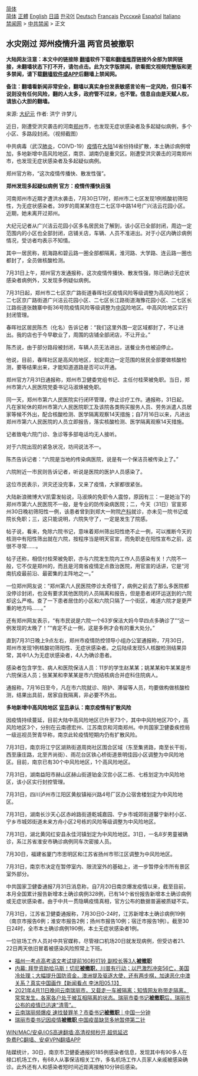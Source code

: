 <!-- 面包屑导航 --> <div class="breadcrumb"><!-- GTranslate: https://gtranslate.io/ -->  <div class="switcher notranslate">  <div class="selected">  <a href="#" onclick="return false;"> 简体</a>  </div>  <div class="option">  <a href="https://www.bannedbook.org" onclick="doGTranslate('zh-CN|zh-CN');jQuery('div.switcher div.selected a').html(jQuery(this).html());return false;" title="简体中文" class="nturl selected"> 简体</a>  <a href="https://www.bannedbook.org/zh-tw/" onclick="doGTranslate('zh-CN|zh-TW');jQuery('div.switcher div.selected a').html(jQuery(this).html());return false;" title="繁體中文" class="nturl"> 正體</a>  <a href="https://www.bannedbook.org/en/" onclick="doGTranslate('zh-CN|en');jQuery('div.switcher div.selected a').html(jQuery(this).html());return false;" title="English" class="nturl"> English</a>  <a href="https://www.bannedbook.org/ja/" onclick="doGTranslate('zh-CN|ja');jQuery('div.switcher div.selected a').html(jQuery(this).html());return false;" title="日本語" class="nturl"> 日語</a>  <a href="https://www.bannedbook.org/ko/" onclick="doGTranslate('zh-CN|ko');jQuery('div.switcher div.selected a').html(jQuery(this).html());return false;" title="한국어" class="nturl"> 한국어</a>  <a href="https://www.bannedbook.org/de/" onclick="doGTranslate('zh-CN|de');jQuery('div.switcher div.selected a').html(jQuery(this).html());return false;" title="Deutsch" class="nturl"> Deutsch</a>  <a href="https://www.bannedbook.org/fr/" onclick="doGTranslate('zh-CN|fr');jQuery('div.switcher div.selected a').html(jQuery(this).html());return false;" title="Français" class="nturl"> Français</a>  <a href="https://www.bannedbook.org/ru/" onclick="doGTranslate('zh-CN|ru');jQuery('div.switcher div.selected a').html(jQuery(this).html());return false;" title="Русский" class="nturl"> Русский</a>  <a href="https://www.bannedbook.org/es/" onclick="doGTranslate('zh-CN|es');jQuery('div.switcher div.selected a').html(jQuery(this).html());return false;" title="Español" class="nturl"> Español</a>  <a href="https://www.bannedbook.org/it/" onclick="doGTranslate('zh-CN|it');jQuery('div.switcher div.selected a').html(jQuery(this).html());return false;" title="Italiano" class="nturl"> Italiano</a>  </div>  </div>      <div class='breadcrumb-sub'><!-- Breadcrumb NavXT 6.3.0 --> <a href="https://www.bannedbook.org/" class="home">禁闻网</a> &gt; <a href="https://www.bannedbook.org/bnews/cbnews/" class="category">中共禁闻</a> &gt; 正文</div></div><h2>水灾刚过 郑州疫情升温 两官员被撤职</h2> <p class="notice"><b>大陆网友注意：本文中的链接除 <a href="https://github.com/bannedbook/fanqiang" >翻墙</a>软件下载和<a href="https://github.com/killgcd/justmysocks/blob/master/README.md">翻墙推荐</a>链接外全部为禁网链接，未翻墙状态下打不开，请勿点击。此为文字版禁闻，欲看图文视频完整版和更多禁闻，请下载<a href="https://github.com/bannedbook/fanqiang">翻墙软件或APP</a>后翻墙上禁闻网。</p><p>备注：翻墙看新闻非常安全，翻墙以真实身份发表敏感言论有一定风险，但只看不说则没有任何风险，翻的人太多，政府管不过来，也不管。信息自由是天赋人权，请放心大胆的翻墙。</b></p>  <div class="entry"> <p>来源:&nbsp;<span class='wp_keywordlink_affiliate'><a href="http://www.epochtimes.com/" title="大纪元" target="_blank">大纪元</a></span>                            作者:&nbsp;洪宁 许梦儿                                                 </p> <p>近日，刚遭受洪灾袭击的河南<a href="https://www.bannedbook.org/bnews/tag/%e9%83%91%e5%b7%9e/" class="st_tag internal_tag" rel="tag" title="标签 郑州 下的日志">郑州</a>市，也发现无症状感染者及多起疑似病例，多个小区、多路段封闭。（视频截图）</p> <p>中共病毒（武汉<a href="https://www.bannedbook.org/bnews/tag/%e8%82%ba%e7%82%8e/" class="st_tag internal_tag" rel="tag" title="标签 肺炎 下的日志">肺炎</a>，COIVD-19）<a href="https://www.bannedbook.org/bnews/tag/%E7%96%AB%E6%83%85/" class="st_tag internal_tag" rel="tag" title="标签 疫情 下的日志">疫情</a>在<span class='wp_keywordlink_affiliate'><a href="https://www.bannedbook.org/" title="大陆" target="_blank">大陆</a></span>14省份持续扩散，本土确诊病例增加，多地新增中高风险地区，南京、湖南仍是重灾区。刚遭受洪灾袭击的河南郑州市，也发现无症状感染者及多起疑似病例。</p> <p>郑州官方称，“这次疫情传播快、散发性强”。</p> <p><strong>郑州发现多起疑似病例 官方：疫情传播快且强</strong></p> <p>河南郑州市近期才遭洪水袭击，7月30日17时，郑州市二七区发现1例核酸初筛阳性，为无症状感染者。39岁的周某某住在二七区华中路14号广兴洁云花园小区。近期，她未离开过郑州。</p> <p>大纪元记者从广兴洁云花园小区多名居民处了解到，该小区已全部封闭，周边一定范围内的小区也全部封闭，店铺关店，车辆、人员不准进出。对于小区内确诊病例情况，受访者均表示不知情。</p> <p>其中一居民称，航海路和碧云路一圈全部都隔离，淮河路、大学路、连云路一圈也都封了，全员做核酸检测。</p> <p>7月31日上午，郑州官方发通报称，这次疫情传播快、散发性强，除已确诊无症状感染者病例外，又发现多例疑似病例。</p> <p>7月31日起，郑州市二七区京广路街道春晖社区疫情风险等级调整为高风险地区；二七区京广路街道广兴洁云花园小区、二七区长江路街道海豫花园小区、二七区长江路街道张魏寨中街36号院疫情风险等级调整为<a href="https://www.bannedbook.org/bnews/tag/%E4%B8%AD%E9%A3%8E/" class="st_tag internal_tag" rel="tag" title="标签 中风 下的日志">中风</a>险地区。中高风险地区实行封闭管理。</p>  <p>春晖社区居民陈杰（化名）告诉记者：“我们这里外围一定区域都封了，不让进出。我的店也于今早歇业了，周围的店铺全部闭店，不让开业。”</p> <p>陈杰说，由于部分路段被封闭，车辆人员无法进出，送餐业务也被迫停止。</p> <p>他说，目前，春晖社区是高风险地区，划定周边一定范围的居民全部要做核酸检测，要等结果出来，才能知道道路是否可以开通。</p> <p>郑州官方7月31日通报称，郑州市卫健委党组书记、主任付桂荣被免职。当日，郑州市第六人民医院党委书记马淑焕被免职。</p> <p>同一天，郑州市第六人民医院实行闭环管理，停止诊疗工作。通报称，31日起，凡在家轮休的郑州市第六人民医院职工及该院各类购买服务人员、劳务派遣人员居家等候不外出，配合核酸检测、医学隔离观察14天措施；自7月16日以来，凡进出郑州市第六人民医院的人员立即报告，落实核酸检测、医学隔离观察14天措施。</p> <p>记者致电六院门诊、急诊等多部电话均无人接听。</p> <p>对于六院出现的紧急状况，坊间说法不一。</p> <p>陈杰告诉记者：“六院是当地的传染病医院，说是有一个保洁员被传染上了。”</p> <p>六院附近一市民则告诉记者，听说是医院的医护人员感染了。</p> <p>这位市民表示，洪灾还没完事，又来了疫情，大家都很紧张。</p>  <p>大陆新浪微博大V凯雷发帖说，马淑焕的免职令人震惊，原因有三：一是她治下的郑州市第六人民医院不一般，是专业的防传染病医院；二，今天（31日）官宣郑州30日晚初筛阳性一例，该患者曾到到郑大一附院<a href="https://www.bannedbook.org/bnews/tag/%e4%ba%a7%e7%a7%91/" class="st_tag internal_tag" rel="tag" title="标签 产科 下的日志">产科</a>就诊，亦未见一院书记或院长免职；三，这只能说明，六院失守了，一定是发生了院感。</p> <p>帖子说，看来，免除六院书记，意味着郑州筛出阳性绝不止一例，可以推断今天的核测中有阳性筛出就在六院，按程序当是明天官宣，而免职走在阳性宣布之前，这很不寻常……。</p> <p>帖子还称，相信付桂荣被免职，亦与六院发生院内工作人员感染有关！六院不一般，它不仅是郑州的，而且是河南省疫情定点救治医院，用官宣的话讲，它是“河南抗疫最前沿、最密集的主阵地之一。”</p> <p>一位郑州网友说：“郑州第六人民医院停诊太奇怪了，病例之前去了那么多医院都没停诊封闭，也没有要求其他医院的人员隔离和报告，但是患者闭环运送到的六院却这么严格。查了一下患者居住的小区和六院只隔了一个街区，难道六院才是更严重的地方吗……。”</p> <p>还有郑州网友表示，“有市民说是六院一个63岁保洁大妈今早四点多确诊了”“这一例发现的太晚了！”“肯定不止一例，这是多例才会有的重大处分。”</p> <p>直到7月31日晚上9点左右，郑州市疫情防控领导小组办公室通报称，7月30日，郑州市发现1例核酸初筛阳性、无症状感染者。之后陆续发现5人核酸检测结果异常，其中1人为无症状感染者，4人为确诊患者。</p> <p>感染者包含学生、病人和医院保洁人员：11岁的学生赵某某；姚某某和牛某某是市六院保洁人员；张某某和李某某是市六院结核病合并症科住院病人。</p> <p>通报称，7月16日至今，凡在市六院就诊、陪护、滞留等人员，均要做构做核酸检测，结果出具前，居家自我隔离，非必要不外出。</p> <p><strong>多地新增中高风险地区 <a href="https://www.bannedbook.org/bnews/tag/%E5%AE%98%E5%91%98/" class="st_tag internal_tag" rel="tag" title="标签 官员 下的日志">官员</a>承认：南京疫情有扩散风险</strong></p> <p>因疫情持续蔓延，目前大陆中高风险地区已升至73个，其中中风险地区70个，高风险地区3个，分别在云南德宏州、江苏南京和河南郑州。中共国家卫健委疾控局一级巡视员贺青华称，南京此轮疫情短期内仍有扩散风险。</p>  <p>7月31日，南京将江宁区湖熟街道周岗社区围合区域（东至集贤路，南至长干街，西至康庄路，北至齐尚街）、雨花台区铁心桥街道景明佳园小区调整为中风险地区。目前，南京已有30个中风险地区，1个高风险地区。</p> <p>7月31日，湖南益阳市赫山区赫山街道铂金汉宫小区二栋、七栋划定为中风险地区，该小区实行封控管理。</p> <p>7月31日，四川泸州市江阳区黄舣镇裕兴路4号厂区办公宿舍楼划定为中风险地区。</p> <p>7月31日，湖南长沙天心区赤岭路街道乾城嘉园、宁乡市城郊街道馨宁新村小区、宁乡市城郊街道未来方舟小区2号栋的风险等级调整为中风险地区。</p> <p>7月31日，湖北黄冈红安县永佳河镇划定为中风险地区。31日，一名8岁男童被确诊，系江苏省淮安市确诊病例同车次密接人员。</p> <p>7月30日，福建省厦门市思明区和江苏省扬州市邗江区调整为中风险地区。</p> <p>7月31日，南京市决定在暂停室内、限流室外的基础上，进一步暂停全市所有景区室外部分。</p> <p>中共国家卫健委通报7月31日消息称，自7月20日南京爆发疫情以来，截至目前，本月全国累计报告新增本土确诊病例328例，已有14个省份报告新增本土确诊病例或无症状感染者。由于中共一贯隐瞒疫情真相，官方公布的数据普遍被质疑不实。</p> <p>7月31日，江苏省卫健委通报称，7月30日0-24时，江苏新增本土确诊病例19例（南京市报告6例；淮安市报告2例；扬州市报告10例；宿迁市报告1例）。截至30日24时，全市本土确诊病例190例，本土无症状感染者1例。</p> <p>一位驻场工作人员对中共官媒称，尽管禄口机场20日就发现病例，但受访者21、22日两天依旧冒着被感染风险照常上下班。</p>  <ul class='op-related-articles' title='相关阅读'> <li><a href='https://www.bannedbook.org/bnews/baitai/20210626/1574806.html' target='_blank'>福州一考点高考语文考试提前160秒打铃 副校长等3人<b>被撤职</b></a></li> <li><a href='https://www.bannedbook.org/bnews/bannedvideo/20210513/1545424.html' target='_blank'>内幕: 拜登资助哈马斯！切尼<b>被撤职</b>，川普有行动；以巴激烈冲突56亡，美国冷处理；大幅提升国防资金，澳洲提及驱逐大使，还有两步棋，加速恶化中澳关系？真实中国画作【新闻看点 李沐阳05.13】</a></li> <li><a href='https://www.bannedbook.org/bnews/bannedvideo/20210412/1524799.html' target='_blank'>2021年4月11日晚间云南瑞丽市，又载走一车被隔离；知情网友称带走隔离，常常发生，各家各户处于被互相隔离的状态。瑞丽市委书记<b>被撤职</b>后，瑞丽市公布的疫情已迅速“清零”。</a></li> <li><a href='https://www.bannedbook.org/bnews/taiwannews/20210409/1522365.html' target='_blank'>云南瑞丽频爆疫 速找替罪羊？市委书记<b>被撤职</b>｜中国一分钟</a></li> <li><a href='https://www.bannedbook.org/bnews/headline/20210408/1522361.html' target='_blank'>瑞丽市委书记因疫情<b>被撤职</b> 中国疫苗缺货多地暂停第二针</a></li> </ul> <p class="texttj"> <a href="https://github.com/bannedbook/fanqiang/wiki/V2ray%E6%9C%BA%E5%9C%BA" target="_blank">WIN/MAC/安卓/iOS高速翻墙:高清视频秒开,超低延迟</a><br/> <a href="https://github.com/bannedbook/fanqiang/wiki/%E7%A6%81%E9%97%BB%E7%BD%91%E5%AE%89%E5%8D%93%E7%BF%BB%E5%A2%99%E6%96%B0%E9%97%BBAPP" target="_blank">免费PC翻墙、安卓VPN翻墙APP</a></p><p>陆媒统计，30日，南京市卫健委通报的185例感染者信息，发现其中有90多人在禄口机场工作，有68人从事保洁相关工作，多名机场工作人员家人亲戚被感染确诊。此外还有人和感染者短时间近距离接触10分钟后感染。</p><a name='sharetosocial'></a>  <div style="margin-bottom:5px;padding-bottom:5px;clear:both"> <div id="archive-pix-1" class="banner-ads"> <!-- AuctionX Display platform tag START --> <div id="26318x728x90x621x_ADSLOT2" clicktrack="%%CLICK_URL_ESC%%"></div> <!-- AuctionX Display platform tag END --> </div> <div id="archive-pix-2" class="banner-ads"> <!-- AuctionX Display platform tag START --> <div id="26315x300x250x621x_ADSLOT2" clicktrack="%%CLICK_URL_ESC%%"></div> <!-- AuctionX Display platform tag END --> </div> </div>  <div id="archive-pix-1" class="banner-ads"> <!-- AuctionX Display platform tag START --> <div id="26318x728x90x621x_ADSLOT3" clicktrack="%%CLICK_URL_ESC%%"></div> <!-- AuctionX Display platform tag END --> </div> </div><!--END ENTRY--> 